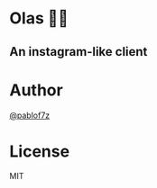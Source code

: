 # Olas 🌊👋
## An instagram-like client

# Author
[@pablof7z](https://njump.me/f7z.io)

# License
MIT


